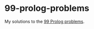 # 99-prolog-problems

My solutions to the [99 Prolog problems](https://www.ic.unicamp.br/~meidanis/courses/mc336/2009s2/prolog/problemas/).


